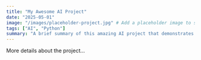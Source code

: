 ```yaml
---
title: "My Awesome AI Project"
date: "2025-05-01"
image: "/images/placeholder-project.jpg" # Add a placeholder image to static/images/
tags: ["AI", "Python"]
summary: "A brief summary of this amazing AI project that demonstrates cool stuff."
---
```


More details about the project...